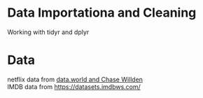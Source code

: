 # Data Importationa and Cleaning   
Working with tidyr and dplyr

# Data
netflix data from [data.world and Chase Willden](https://data.world/chasewillden/netflix-shows)   
IMDB data from https://datasets.imdbws.com/
